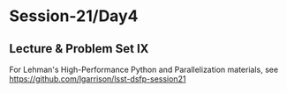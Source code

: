 # Session-21/Day4

## Lecture & Problem Set IX
For Lehman's High-Performance Python and Parallelization materials, see https://github.com/lgarrison/lsst-dsfp-session21
